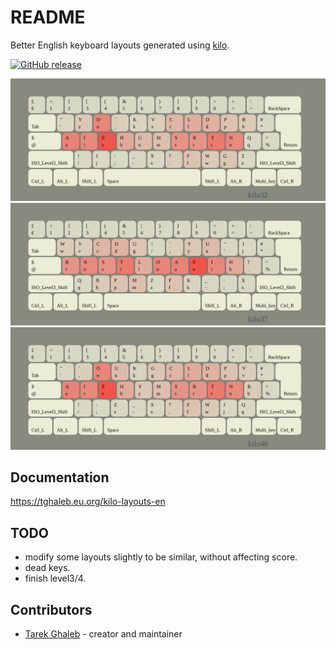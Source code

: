 # README

Better English keyboard layouts 
generated using [kilo](https://www.tghaleb.eu.org/kilo).

[![GitHub release](https://img.shields.io/github/release/tghaleb/kilo-layouts-en.svg)](https://github.com/tghaleb/kilo-layouts-en/releases)

![kilo32 heat](docs/images/kilo32.heat.svg)
![kilo37 heat](docs/images/kilo37.heat.svg)
![kilo46 heat](docs/images/kilo46.heat.svg)

## Documentation

<https://tghaleb.eu.org/kilo-layouts-en>

## TODO

- modify some layouts slightly to be similar, without affecting score.
- dead keys.
- finish level3/4.

## Contributors

- [Tarek Ghaleb](https://github.com/tghaleb) - creator and maintainer

